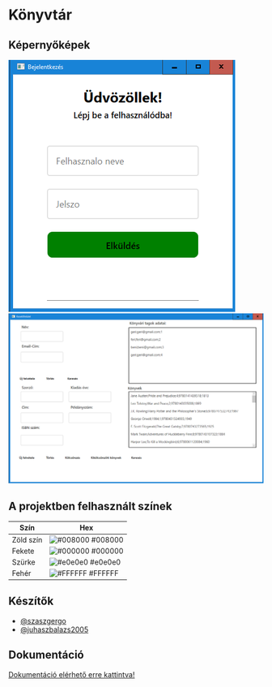 
# Könyvtár



## Képernyőképek

![App Screenshot](https://github.com/szaszgergo/konyvtar/blob/main/konyvtar_login.png?raw=true)
![App Screenshot](https://github.com/szaszgergo/konyvtar/blob/main/konyvtar_dashboard.png?raw=true)

## A projektben felhasznált színek

| Szín             | Hex                                                                |
| ---------------- | ------------------------------------------------------------------ |
| Zöld szín     | ![#008000](https://via.placeholder.com/10/008000?text=+) #008000 |
| Fekete        | ![#000000](https://via.placeholder.com/10/000000?text=+) #000000 |
| Szürke        | ![#e0e0e0](https://via.placeholder.com/10/e0e0e0?text=+) #e0e0e0 |
| Fehér         | ![#FFFFFF](https://via.placeholder.com/10/ffffff?text=+) #FFFFFF |


## Készítők

- [@szaszgergo](https://github.com/szaszgergo)
- [@juhaszbalazs2005](https://github.com/juhaszbalazs2005)


## Dokumentáció

[Dokumentáció elérhető erre kattintva!](https://docs.google.com/document/d/1RxBoctzr2r0nDXteaayzhL6WYEA1wmApzi1OEtHE1Y0/edit?usp=sharing)
